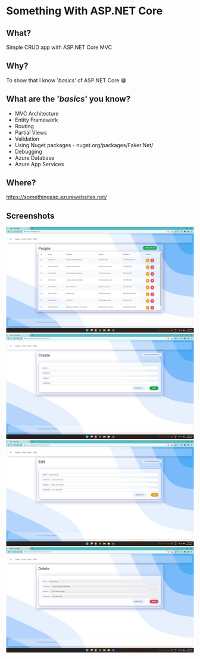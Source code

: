 # Something With ASP.NET Core
## What?
Simple CRUD app with ASP.NET Core MVC

## Why?
To show that I know '*basics*' of ASP.NET Core 😁

## What are the '*basics*' you know?

 - MVC Architecture
 - Entity Framework
 - Routing
 - Partial Views
 - Validation
 - Using Nuget packages - nuget.org/packages/Faker.Net/
 - Debugging
 - Azure Database
 - Azure App Services

## Where?
https://somethingasp.azurewebsites.net/

## Screenshots
![](readme%20images/sd1.png)  
![](readme%20images/sd2.png)
![](readme%20images/sd3.png)  
![](readme%20images/sd4.png)
